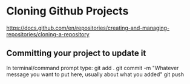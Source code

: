 # Cloning Github Projects

https://docs.github.com/en/repositories/creating-and-managing-repositories/cloning-a-repository


## Committing your project to update it

In terminal/command prompt type:
git add .
git commit -m "Whatever message you want to put here, usually about what you added"
git push



